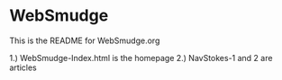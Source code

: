 # WebSmudge

This is the README for WebSmudge.org

1.) WebSmudge-Index.html is the homepage
2.) NavStokes-1 and 2 are articles
